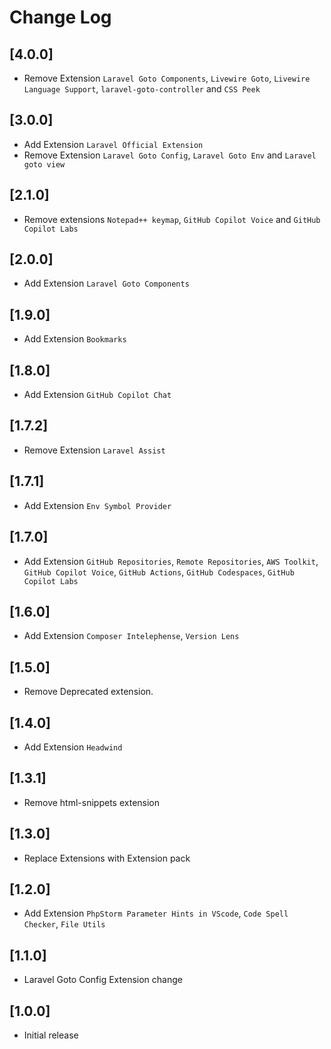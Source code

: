 # Change Log

## [4.0.0]
- Remove Extension `Laravel Goto Components`, `Livewire Goto`, `Livewire Language Support`, `laravel-goto-controller` and `CSS Peek`

## [3.0.0]
- Add Extension `Laravel Official Extension`
- Remove Extension `Laravel Goto Config`, `Laravel Goto Env` and `Laravel goto view`

## [2.1.0]
- Remove extensions `Notepad++ keymap`, `GitHub Copilot Voice` and `GitHub Copilot Labs`

## [2.0.0]
- Add Extension `Laravel Goto Components`

## [1.9.0]
- Add Extension  `Bookmarks`

## [1.8.0]
- Add Extension  `GitHub Copilot Chat`

## [1.7.2]
- Remove Extension `Laravel Assist`

## [1.7.1]
- Add Extension `Env Symbol Provider`

## [1.7.0]
- Add Extension  `GitHub Repositories`, `Remote Repositories`, `AWS Toolkit`, `GitHub Copilot Voice`, `GitHub Actions`, `GitHub Codespaces`, `GitHub Copilot Labs`

## [1.6.0]
- Add Extension `Composer Intelephense`, `Version Lens`

## [1.5.0]
- Remove Deprecated extension.
## [1.4.0]
- Add Extension `Headwind`

## [1.3.1]
- Remove html-snippets extension

## [1.3.0]
- Replace Extensions with Extension pack

## [1.2.0]
- Add Extension `PhpStorm Parameter Hints in VScode`, `Code Spell Checker`, `File Utils`

## [1.1.0]
- Laravel Goto Config Extension change

## [1.0.0]
- Initial release
